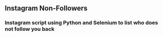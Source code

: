## Instagram Non-Followers

### Instagram script using Python and Selenium to list who does not follow you back